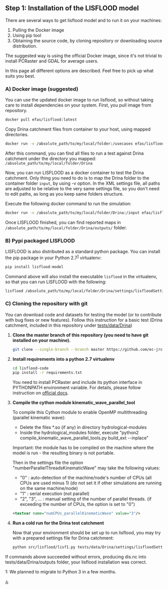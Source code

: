 ## Step 1: Installation of the LISFLOOD model

There are several ways to get lisflood model and to run it on your machines: 

1. Pulling the Docker image
2. Using pip tool
3. Obtaining the source code, by cloning repository or downloading source distribution.

The suggested way is using the official Docker image, since it's not trivial to install PCRaster and GDAL for average users.

In this page all different options are described. Feel free to pick up what suits you best.

 
### A) Docker image (suggested)


You can use the updated docker image to run lisflood, so without taking care to install dependencies on your system.
First, you pull image from repository.

```bash
docker pull efas/lisflood:latest
```

Copy Drina catchment files from container to your host, using mapped directories.

```bash
docker run -v /absolute_path/to/my/local/folder:/usecases efas/lisflood:latest usecases
```

After this command, you can find all files to run a test against Drina catchment under the directory you mapped: `/absolute_path/to/my/local/folder/Drina`


Now, you can run LISFLOOD as a docker container to test the Drina catchment. Only thing you need to do is to map the Drina folder to the container folder `input`, by using -v option. 
In the XML settings file, all paths are adjusted to be relative to the very same settings file, so you don't need to edit paths, as long as you keep same folders structure.


Execute the following docker command to run the simulation:

```bash
docker run -v /absolute_path/to/my/local/folder/Drina:/input efas/lisflood /input/settings/lisfloodSettings_cold_day_base.xml
```

Once LISFLOOD finished, you can find reported maps in `/absolute_path/to/my/local/folder/Drina/outputs/` folder.


### B) Pypi packaged LISFLOOD


LISFLOOD is also distributed as a standard python package. You can install the pip package in your Python 2.7<sup>[1](#footnote1)</sup> virtualenv:

```bash
pip install lisflood-model
```

Command above will also install the executable `lisflood` in the virtualenv, so that you can run LISFLOOD with the following:

```bash
lisflood /absolute_path/to/my/local/folder/Drina/settings/lisfloodSettings_cold_day_base.xml
```

### C) Cloning the repository with git

You can download code and datasets for testing the model (or to contribute with bug fixes or new features).
Follow this instruction for a basic test (Drina catchment, included in this repository under [tests/data/Drina](https://github.com/ec-jrc/lisflood-code/tree/master/tests/data/Drina))

1. **Clone the master branch of this repository (you need to have git installed on your machine).**

    ```bash
    git clone --single-branch --branch master https://github.com/ec-jrc/lisflood-code.git
    ```

2. **Install requirements into a python 2.7 virtualenv**
    
    ```bash
    cd lisflood-code
    pip install -r requirements.txt
    ```

    You need to install PCRaster and include its python interface in PYTHONPATH environment variable.
    For details, please follow instruction on [official docs](http://pcraster.geo.uu.nl/getting-started/pcraster-on-linux/).

3. **Compile the cython module kinematic_wave_parallel_tool**
   
   To compile this Cython module to enable OpenMP multithreading (parallel kinematic wave):
    
     * Delete the files *.so (if any) in directory hydrological-modules  
     * Inside the hydrological_modules folder, execute "python2 compile_kinematic_wave_parallel_tools.py build_ext --inplace"  

   Important: the module has to be compiled on the machine where the model is run - the resulting binary is not portable.  
  
   Then in the settings file the option "numberParallelThreadsKinematicWave" may take the following values:
  
      * "0"           : auto-detection of the machine/node's number of CPUs (all CPUs are used minus 1) (do not set it if other simulations are running on the same machine/node)
      * "1"           : serial execution (not parallel)
      * "2", "3", ... : manual setting of the number of parallel threads.
                        (if exceeding the number of CPUs, the option is set to "0")
                        
   ```xml
   <textvar name="numCPUs_parallelKinematicWave" value="3"/>
   ```
  
4. **Run a cold run for the Drina test catchment**

    Now that your environment should be set up to run lisflood, you may try with a prepared settings file for Drina catchment:
    
    ```bash
    python src/lisflood/lisf1.py tests/data/Drina/settings/lisfloodSettings_cold_day_base.xml
    ```

If commands above succeeded without errors, producing dis.nc into tests/data/Drina/outputs folder, your lisflood installation was correct.



<a id="footnote1" name="footnote1">1</a>: We planned to migrate to Python 3 in a few months.

[🔝](#top)
